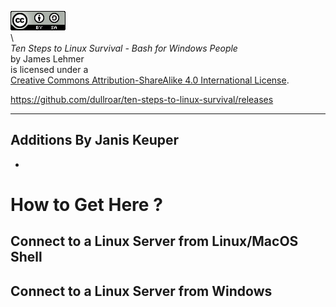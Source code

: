 

![](./images/cc-by-sa.png "Creative Commons Attribution-ShareAlike 4.0 International")\
\ \
*Ten Steps to Linux Survival - Bash for Windows People*\
by James Lehmer\
is licensed under a\
[Creative Commons Attribution-ShareAlike 4.0 International License](http://creativecommons.org/licenses/by-sa/4.0/).

<https://github.com/dullroar/ten-steps-to-linux-survival/releases>



----


## Additions By Janis Keuper
* 

# How to Get Here ?

## Connect to a Linux Server from Linux/MacOS Shell



## Connect to a Linux Server from Windows








